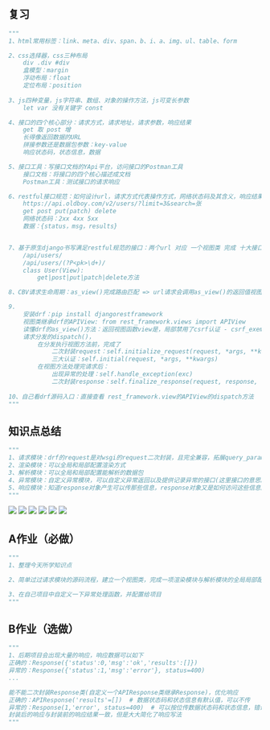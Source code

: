 ## 复习

```python
"""
1、html常用标签：link、meta、div、span、b、i、a、img、ul、table、form

2、css选择器，css三种布局
	div .div #div
	盒模型：margin
	浮动布局：float
	定位布局：position
	
3、js四种变量，js字符串、数组、对象的操作方法，js可变长参数
	let var 没有关键字 const

4、接口的四个核心部分：请求方式，请求地址，请求参数，响应结果
	get 取 post 增
	长得像返回数据的URL
	拼接参数还是数据包参数：key-value
	响应状态码，状态信息，数据

5、接口工具：写接口文档的YApi平台，访问接口的Postman工具
	接口文档：将接口的四个核心描述成文档
	Postman工具：测试接口的请求响应

6、restful接口规范：如何设计url，请求方式代表操作方式，网络状态码及其含义，响应结果
	https://api.oldboy.com/v2/users/?limit=3&search=张
	get post put(patch) delete
	网络状态码：2xx 4xx 5xx
	数据：{status，msg，results}


7、基于原生django书写满足restful规范的接口：两个url 对应 一个视图类 完成 十大接口
	/api/users/
	/api/users/(?P<pk>\d+)/
	class User(View):
		get|post|put|patch|delete方法

8、CBV请求生命周期：as_view()完成路由匹配 => url请求会调用as_view()的返回值视图函数view => 调用dispatch()完成请求分发 => 视图类的具体视图方法处理请求 => 返回给前台

9.
	安装drf：pip install djangorestframework
	视图类继承drf的APIView: from rest_framework.views import APIView
	读懂drf的as_view()方法：返回视图函数view是，局部禁用了csrf认证 - csrf_exempt(view)
	请求分发的dispatch()，
		在分发执行视图方法前，完成了
			二次封装request：self.initialize_request(request, *args, **kwargs)
			三大认证：self.initial(request, *args, **kwargs)
		在视图方法处理完请求后：
			出现异常的处理：self.handle_exception(exc)
			二次封装response：self.finalize_response(request, response, *args, **kwargs)
			
10、自己看drf源码入口：直接查看 rest_framework.view的APIView的dispatch方法
"""
```



## 知识点总结

```python
"""
1、请求模块：drf的request是对wsgi的request二次封装，且完全兼容，拓展query_params和data两个属性
2、渲染模块：可以全局和局部配置渲染方式
3、解析模块：可以全局和局部配置能解析的数据包
4、异常模块：自定义异常模块，可以自定义异常返回以及提供记录异常的接口(这里接口的意思就是该需求后期可以在这里添加)
5、响应模块：知道response对象产生可以传那些信息，response对象又是如何访问这些信息的
"""
```



![](https://img2018.cnblogs.com/blog/1739658/201911/1739658-20191119170630733-1502611630.png)
![](https://img2018.cnblogs.com/blog/1739658/201911/1739658-20191119170633079-1800653713.png)
![](https://img2018.cnblogs.com/blog/1739658/201911/1739658-20191119170635191-1185150428.png)
![](https://img2018.cnblogs.com/blog/1739658/201911/1739658-20191119170637531-2106108292.png)
![](https://img2018.cnblogs.com/blog/1739658/201911/1739658-20191119170639557-862360102.png)
![](https://img2018.cnblogs.com/blog/1739658/201911/1739658-20191119170641821-650291780.png)

## A作业（必做）

```python
"""
1、整理今天所学知识点

2、简单过过请求模块的源码流程，建立一个视图类，完成一项渲染模块与解析模块的全局局部配置

3、在自己项目中自定义一下异常处理函数，并配置给项目
"""
```



## B作业（选做）

```python
"""
1、后期项目会出现大量的响应，响应数据可以如下
正确的：Response({'status':0,'msg':'ok','results':[]})
异常的：Response({'status':1,'msg':'error'}, status=400)
...

能不能二次封装Response类(自定义一个APIResponse类继承Response)，优化响应
正确的：APIResponse('results'=[])  # 数据状态码和状态信息有默认值，可以不传
异常的：Response(1,'error', status=400)  # 可以按位传数据状态码和状态信息，错误时还可以设置网络状态码
封装后的响应与封装前的响应结果一致，但是大大简化了响应写法
"""
```

